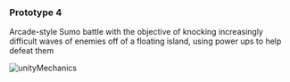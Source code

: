 ### Prototype 4
Arcade-style Sumo battle with the objective of knocking increasingly difficult waves of enemies off of a floating island, using power ups to help defeat them

![unityMechanics](https://user-images.githubusercontent.com/45726824/122529204-2caa7480-d058-11eb-994b-f71d90416506.png)
